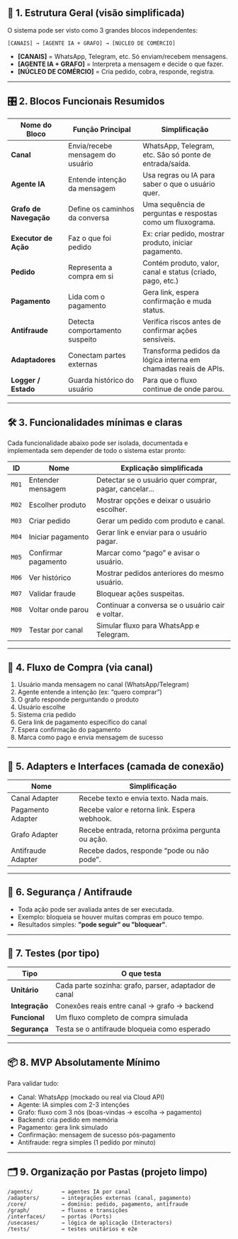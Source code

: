 ## 🧩 1. Estrutura Geral (visão simplificada)

O sistema pode ser visto como 3 grandes blocos independentes:

```
[CANAIS] → [AGENTE IA + GRAFO] → [NÚCLEO DE COMÉRCIO]
```

* **\[CANAIS]** = WhatsApp, Telegram, etc. Só enviam/recebem mensagens.
* **\[AGENTE IA + GRAFO]** = Interpreta a mensagem e decide o que fazer.
* **\[NÚCLEO DE COMÉRCIO]** = Cria pedido, cobra, responde, registra.

---

## 🎛️ 2. Blocos Funcionais Resumidos

| Nome do Bloco          | Função Principal                 | Simplificação                                                   |
| ---------------------- | -------------------------------- | --------------------------------------------------------------- |
| **Canal**              | Envia/recebe mensagem do usuário | WhatsApp, Telegram, etc. São só ponte de entrada/saída.         |
| **Agente IA**          | Entende intenção da mensagem     | Usa regras ou IA para saber o que o usuário quer.               |
| **Grafo de Navegação** | Define os caminhos da conversa   | Uma sequência de perguntas e respostas como um fluxograma.      |
| **Executor de Ação**   | Faz o que foi pedido             | Ex: criar pedido, mostrar produto, iniciar pagamento.           |
| **Pedido**             | Representa a compra em si        | Contém produto, valor, canal e status (criado, pago, etc.)      |
| **Pagamento**          | Lida com o pagamento             | Gera link, espera confirmação e muda status.                    |
| **Antifraude**         | Detecta comportamento suspeito   | Verifica riscos antes de confirmar ações sensíveis.             |
| **Adaptadores**        | Conectam partes externas         | Transforma pedidos da lógica interna em chamadas reais de APIs. |
| **Logger / Estado**    | Guarda histórico do usuário      | Para que o fluxo continue de onde parou.                        |

---

## 🛠️ 3. Funcionalidades mínimas e claras

Cada funcionalidade abaixo pode ser isolada, documentada e implementada sem depender de todo o sistema estar pronto:

| ID    | Nome                | Explicação simplificada                                |
| ----- | ------------------- | ------------------------------------------------------ |
| `M01` | Entender mensagem   | Detectar se o usuário quer comprar, pagar, cancelar... |
| `M02` | Escolher produto    | Mostrar opções e deixar o usuário escolher.            |
| `M03` | Criar pedido        | Gerar um pedido com produto e canal.                   |
| `M04` | Iniciar pagamento   | Gerar link e enviar para o usuário pagar.              |
| `M05` | Confirmar pagamento | Marcar como “pago” e avisar o usuário.                 |
| `M06` | Ver histórico       | Mostrar pedidos anteriores do mesmo usuário.           |
| `M07` | Validar fraude      | Bloquear ações suspeitas.                              |
| `M08` | Voltar onde parou   | Continuar a conversa se o usuário cair e voltar.       |
| `M09` | Testar por canal    | Simular fluxo para WhatsApp e Telegram.                |

---

## 🔄 4. Fluxo de Compra (via canal)

1. Usuário manda mensagem no canal (WhatsApp/Telegram)
2. Agente entende a intenção (ex: “quero comprar”)
3. O grafo responde perguntando o produto
4. Usuário escolhe
5. Sistema cria pedido
6. Gera link de pagamento específico do canal
7. Espera confirmação do pagamento
8. Marca como pago e envia mensagem de sucesso

---

## 🔌 5. Adapters e Interfaces (camada de conexão)

| Nome               | Simplificação                                     |
| ------------------ | ------------------------------------------------- |
| Canal Adapter      | Recebe texto e envia texto. Nada mais.            |
| Pagamento Adapter  | Recebe valor e retorna link. Espera webhook.      |
| Grafo Adapter      | Recebe entrada, retorna próxima pergunta ou ação. |
| Antifraude Adapter | Recebe dados, responde “pode ou não pode”.        |

---

## 🔐 6. Segurança / Antifraude

* Toda ação pode ser avaliada antes de ser executada.
* Exemplo: bloqueia se houver muitas compras em pouco tempo.
* Resultados simples: **"pode seguir" ou "bloquear"**.

---

## 🧪 7. Testes (por tipo)

| Tipo           | O que testa                                           |
| -------------- | ----------------------------------------------------- |
| **Unitário**   | Cada parte sozinha: grafo, parser, adaptador de canal |
| **Integração** | Conexões reais entre canal → grafo → backend          |
| **Funcional**  | Um fluxo completo de compra simulada                  |
| **Segurança**  | Testa se o antifraude bloqueia como esperado          |

---

## 📦 8. MVP Absolutamente Mínimo

Para validar tudo:

* Canal: WhatsApp (mockado ou real via Cloud API)
* Agente: IA simples com 2-3 intenções
* Grafo: fluxo com 3 nós (boas-vindas → escolha → pagamento)
* Backend: cria pedido em memória
* Pagamento: gera link simulado
* Confirmação: mensagem de sucesso pós-pagamento
* Antifraude: regra simples (1 pedido por minuto)

---

## 🗂️ 9. Organização por Pastas (projeto limpo)

```
/agents/         → agentes IA por canal
/adapters/       → integrações externas (canal, pagamento)
/core/           → domínio: pedido, pagamento, antifraude
/graph/          → fluxos e transições
/interfaces/     → portas (Ports)
/usecases/       → lógica de aplicação (Interactors)
/tests/          → testes unitários e e2e
```
